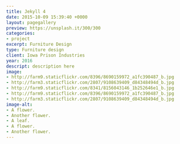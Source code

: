 ```yaml
---
title: Jekyll 4
date: 2015-10-09 15:39:40 +0000
layout: pagegallery
preview: https://unsplash.it/300/300
categories:
- project
excerpt: Furniture Design
type: Furniture design
client: Iowa Prison Industries
year: 2016
descript: description here
image:
- http://farm9.staticflickr.com/8396/8690159972_a1fc390487_b.jpg
- http://farm3.staticflickr.com/2807/9108639409_d84348494d_b.jpg
- http://farm9.staticflickr.com/8341/8156043146_1b252646e1_b.jpg
- http://farm9.staticflickr.com/8396/8690159972_a1fc390487_b.jpg
- http://farm3.staticflickr.com/2807/9108639409_d84348494d_b.jpg
image-alt:
- A flower.
- Another flower.
- A leaf.
- A flower.
- Another flower.
---
```


